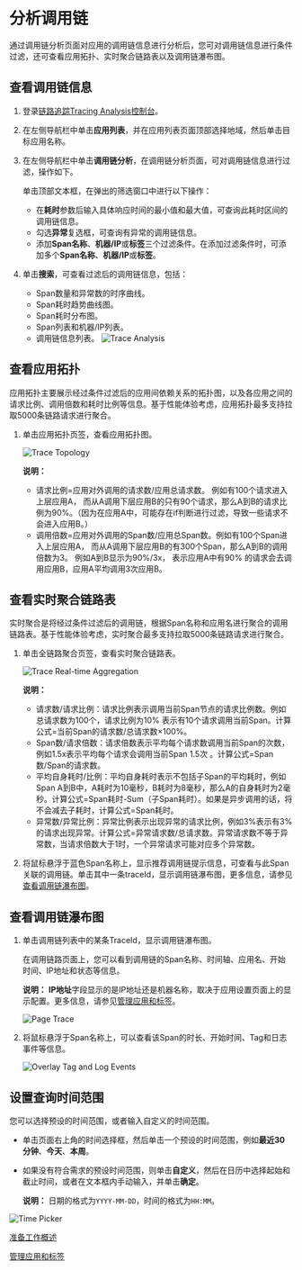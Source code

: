 # 分析调用链

通过调用链分析页面对应用的调用链信息进行分析后，您可对调用链信息进行条件过滤，还可查看应用拓扑、实时聚合链路表以及调用链瀑布图。

## 查看调用链信息

1.  登录[链路追踪Tracing Analysis控制台](https://tracing.console.aliyun.com/)。

2.  在左侧导航栏中单击**应用列表**，并在应用列表页面顶部选择地域，然后单击目标应用名称。

3.  在左侧导航栏中单击**调用链分析**，在调用链分析页面，可对调用链信息进行过滤，操作如下。

    单击顶部文本框，在弹出的筛选窗口中进行以下操作：

    -   在**耗时**参数后输入具体响应时间的最小值和最大值，可查询此耗时区间的调用链信息。
    -   勾选**异常**复选框，可查询有异常的调用链信息。
    -   添加**Span名称**、**机器/IP**或**标签**三个过滤条件。在添加过滤条件时，可添加多个**Span名称**、**机器/IP**或**标签**。
4.  单击**搜索**，可查看过滤后的调用链信息，包括：

    -   Span数量和异常数的时序曲线。
    -   Span耗时趋势曲线图。
    -   Span耗时分布图。
    -   Span列表和机器/IP列表。
    -   调用链信息列表。
    ![Trace Analysis](https://static-aliyun-doc.oss-accelerate.aliyuncs.com/assets/img/zh-CN/0036677161/p63933.png)


## 查看应用拓扑

应用拓扑主要展示经过条件过滤后的应用间依赖关系的拓扑图，以及各应用之间的请求比例、调用倍数和耗时比例等信息。基于性能体验考虑，应用拓扑最多支持拉取5000条链路请求进行聚合。

1.  单击应用拓扑页签，查看应用拓扑图。

    ![Trace Topology ](https://static-aliyun-doc.oss-accelerate.aliyuncs.com/assets/img/zh-CN/3750368061/p66600.png)

    **说明：**

    -   请求比例=应用对外调用的请求数/应用总请求数。 例如有100个请求进入上层应用A， 而从A调用下层应用B的只有90个请求，那么A到B的请求比例为90%。（因为在应用A中，可能存在if判断进行过滤，导致一些请求不会进入应用B。）
    -   调用倍数=应用对外调用的Span数/应用总Span数。例如有100个Span进入上层应用A， 而从A调用下层应用B的有300个Span，那么A到B的调用倍数为3。 例如A到B显示为90%/3x， 表示应用A中有90% 的请求会去调用应用B，应用A平均调用3次应用B。

## 查看实时聚合链路表

实时聚合是将经过条件过滤后的调用链，根据Span名称和应用名进行聚合的调用链路表。基于性能体验考虑，实时聚合最多支持拉取5000条链路请求进行聚合。

1.  单击全链路聚合页签，查看实时聚合链路表。

    ![Trace Real-time Aggregation](https://static-aliyun-doc.oss-accelerate.aliyuncs.com/assets/img/zh-CN/3750368061/p66616.png)

    **说明：**

    -   请求数/请求比例：请求比例表示调用当前Span节点的请求比例数。例如总请求数为100个，请求比例为10% 表示有10个请求调用当前Span。计算公式=当前Span的请求数/总请求数×100%。
    -   Span数/请求倍数：请求倍数表示平均每个请求数调用当前Span的次数，例如1.5x表示平均每个请求会调用当前Span 1.5次 。计算公式=Span数/Span的请求数。
    -   平均自身耗时/比例：平均自身耗时表示不包括子Span的平均耗时，例如Span A到B中，A耗时为10毫秒，B耗时为8毫秒，那么A的自身耗时为2毫秒。计算公式=Span耗时-Sum（子Span耗时）。如果是异步调用的话，将不会减去子耗时，计算公式=Span耗时。
    -   异常数/异常比例：异常比例表示出现异常的请求比例，例如3%表示有3%的请求出现异常。计算公式=异常请求数/总请求数。异常请求数不等于异常数，当请求倍数大于1时，一个异常请求可能对应多个异常数。
2.  将鼠标悬浮于蓝色Span名称上，显示推荐调用链提示信息，可查看与此Span关联的调用链。单击其中一条traceId，显示调用链瀑布图，更多信息，请参见[查看调用链瀑布图](#section_nn0_y6s_g63)。


## 查看调用链瀑布图

1.  单击调用链列表中的某条TraceId，显示调用链瀑布图。

    在调用链路页面上，您可以看到调用链的Span名称、时间轴、应用名、开始时间、IP地址和状态等信息。

    **说明：** **IP地址**字段显示的是IP地址还是机器名称，取决于应用设置页面上的显示配置。更多信息，请参见[管理应用和标签](/cn.zh-CN/控制台操作/应用管理/管理应用和标签.md)。

    ![Page Trace](../images/p63969.png "调用链路页面")

2.  将鼠标悬浮于Span名称上，可以查看该Span的时长、开始时间、Tag和日志事件等信息。

    ![Overlay Tag and Log Events](https://static-aliyun-doc.oss-accelerate.aliyuncs.com/assets/img/zh-CN/3750368061/p63977.png)


## 设置查询时间范围

您可以选择预设的时间范围，或者输入自定义的时间范围。

-   单击页面右上角的时间选择框，然后单击一个预设的时间范围，例如**最近30分钟**、**今天**、**本周**。
-   如果没有符合需求的预设时间范围，则单击**自定义**，然后在日历中选择起始和截止时间，或者在文本框内手动输入，并单击**确定**。

    **说明：** 日期的格式为`YYYY-MM-DD`，时间的格式为`HH:MM`。


![Time Picker](../images/p53830.png "查询时间范围选择器")

[准备工作概述](/cn.zh-CN/准备工作/准备工作概述.md)

[管理应用和标签](/cn.zh-CN/控制台操作/应用管理/管理应用和标签.md)

